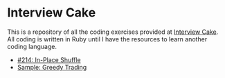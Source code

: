 # Interview Cake

This is a repository of all the coding exercises provided at [Interview Cake](https://www.interviewcake.com/). All coding is written in Ruby until I have the resources to learn another coding language.

* [#214: In-Place Shuffle](https://www.interviewcake.com/question/ruby/shuffle)
* [Sample: Greedy Trading](https://www.interviewcake.com/)
